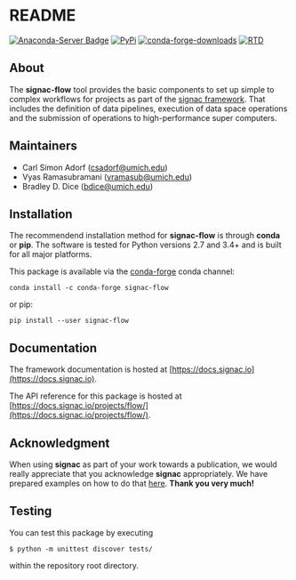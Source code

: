 # README

[![Anaconda-Server Badge](https://anaconda.org/conda-forge/signac-flow/badges/version.svg)](https://anaconda.org/conda-forge/signac-flow)
[![PyPi](https://img.shields.io/pypi/v/signac-flow.svg)](https://img.shields.io/pypi/v/signac-flow.svg)
[![conda-forge-downloads](https://img.shields.io/conda/dn/conda-forge/signac-flow.svg)](https://anaconda.org/conda-forge/signac-flow)
[![RTD](https://readthedocs.org/projects/signac-flow/badge/?version=latest)](https://signac-flow.readthedocs.io)

## About

The **signac-flow** tool provides the basic components to set up simple to complex workflows for projects as part of the [signac framework](https://www.signac.io).
That includes the definition of data pipelines, execution of data space operations and the submission of operations to high-performance super computers.

## Maintainers

  * Carl Simon Adorf (csadorf@umich.edu)
  * Vyas Ramasubramani (vramasub@umich.edu)
  * Bradley D. Dice (bdice@umich.edu)

## Installation

The recommendend installation method for **signac-flow** is through **conda** or **pip**.
The software is tested for Python versions 2.7 and 3.4+ and is built for all major platforms.

This package is available via the [conda-forge](https://conda-forge.org/) conda channel:

`conda install -c conda-forge signac-flow`

or pip:

`pip install --user signac-flow`

## Documentation

The framework documentation is hosted at [https://docs.signac.io](https://docs.signac.io).

The API reference for this package is hosted at [https://docs.signac.io/projects/flow/](https://docs.signac.io/projects/flow/).

## Acknowledgment

When using **signac** as part of your work towards a publication, we would really appreciate that you acknowledge **signac** appropriately.
We have prepared examples on how to do that [here](https://docs.signac.io/en/latest/acknowledge.html).
**Thank you very much!**

## Testing

You can test this package by executing

    $ python -m unittest discover tests/

within the repository root directory.

